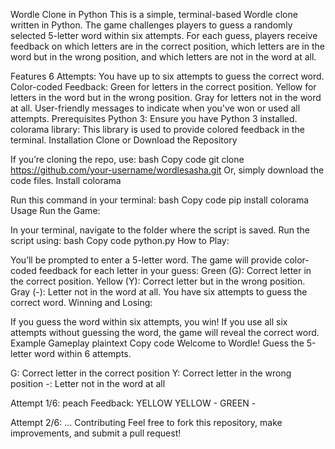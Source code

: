Wordle Clone in Python
This is a simple, terminal-based Wordle clone written in Python. The game challenges players to guess a randomly selected 5-letter word within six attempts. For each guess, players receive feedback on which letters are in the correct position, which letters are in the word but in the wrong position, and which letters are not in the word at all.

Features
6 Attempts: You have up to six attempts to guess the correct word.
Color-coded Feedback:
Green for letters in the correct position.
Yellow for letters in the word but in the wrong position.
Gray for letters not in the word at all.
User-friendly messages to indicate when you've won or used all attempts.
Prerequisites
Python 3: Ensure you have Python 3 installed.
colorama library: This library is used to provide colored feedback in the terminal.
Installation
Clone or Download the Repository

If you’re cloning the repo, use:
bash
Copy code
git clone https://github.com/your-username/wordlesasha.git
Or, simply download the code files.
Install colorama

Run this command in your terminal:
bash
Copy code
pip install colorama
Usage
Run the Game:

In your terminal, navigate to the folder where the script is saved.
Run the script using:
bash
Copy code
python.py
How to Play:

You’ll be prompted to enter a 5-letter word.
The game will provide color-coded feedback for each letter in your guess:
Green (G): Correct letter in the correct position.
Yellow (Y): Correct letter but in the wrong position.
Gray (-): Letter not in the word at all.
You have six attempts to guess the correct word.
Winning and Losing:

If you guess the word within six attempts, you win!
If you use all six attempts without guessing the word, the game will reveal the correct word.
Example Gameplay
plaintext
Copy code
 Welcome to Wordle! 
Guess the 5-letter word within 6 attempts.

G: Correct letter in the correct position
Y: Correct letter in the wrong position
-: Letter not in the word at all

Attempt 1/6: peach
Feedback: YELLOW YELLOW - GREEN -

Attempt 2/6: ...
Contributing
Feel free to fork this repository, make improvements, and submit a pull request!
